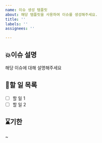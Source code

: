 ```yaml
---
name: 이슈 생성 템플릿
about: 해당 템플릿을 사용하여 이슈를 생성해주세요.
title: ''
labels: ''
assignees: ''

---
```


## 💥이슈 설명

해당 이슈에 대해 설명해주세요

## 📖할 일 목록

- [ ]  할 일 1
- [ ]  할 일 2

## ⌛기한

~
